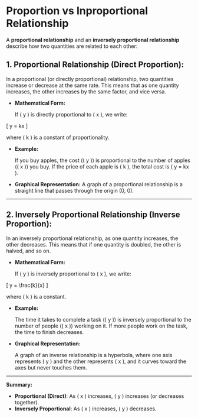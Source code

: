 # Proportion vs Inproportional Relationship

A **proportional relationship** and an **inversely proportional relationship** describe how two quantities are related to each other:

## 1. **Proportional Relationship (Direct Proportion):**

In a proportional (or directly proportional) relationship, two quantities increase or decrease at the same rate. This means that as one quantity increases, the other increases by the same factor, and vice versa.

- **Mathematical Form:**

  If \( y \) is directly proportional to \( x \), we write:

\[
y = kx
\]

  where \( k \) is a constant of proportionality.

- **Example:**

  If you buy apples, the cost (\( y \)) is proportional to the number of apples (\( x \)) you buy. If the price of each apple is \( k \), the total cost is \( y = kx \).

- **Graphical Representation:**
  A graph of a proportional relationship is a straight line that passes through the origin (0, 0).

---

## 2. **Inversely Proportional Relationship (Inverse Proportion):**

In an inversely proportional relationship, as one quantity increases, the other decreases. This means that if one quantity is doubled, the other is halved, and so on.

- **Mathematical Form:**

  If \( y \) is inversely proportional to \( x \), we write:

\[
y = \frac{k}{x}
\]

  where \( k \) is a constant.

- **Example:**

  The time it takes to complete a task (\( y \)) is inversely proportional to the number of people (\( x \)) working on it. If more people work on the task, the time to finish decreases.

- **Graphical Representation:**

  A graph of an inverse relationship is a hyperbola, where one axis represents \( y \) and the other represents \( x \), and it curves toward the axes but never touches them.

---

**Summary:**

- **Proportional (Direct)**: As \( x \) increases, \( y \) increases (or decreases together).
- **Inversely Proportional**: As \( x \) increases, \( y \) decreases.
